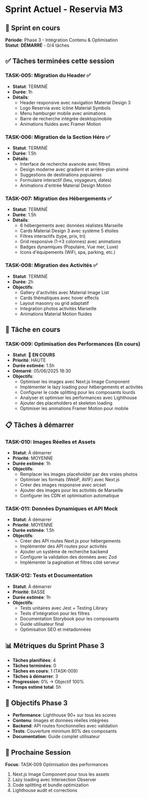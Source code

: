 # Sprint Actuel - Reservia M3

## 🎯 Sprint en cours
**Période**: Phase 3 - Intégration Contenu & Optimisation  
**Statut**: **DÉMARRÉ** - 0/4 tâches

## ✅ Tâches terminées cette session

### TASK-005: Migration du Header ✅
- **Statut**: TERMINÉ
- **Durée**: 1h
- **Détails**:
  - Header responsive avec navigation Material Design 3
  - Logo Reservia avec icône Material Symbols
  - Menu hamburger mobile avec animations
  - Barre de recherche intégrée desktop/mobile
  - Animations fluides avec Framer Motion

### TASK-006: Migration de la Section Héro ✅
- **Statut**: TERMINÉ  
- **Durée**: 1.5h
- **Détails**:
  - Interface de recherche avancée avec filtres
  - Design moderne avec gradient et arrière-plan animé
  - Suggestions de destinations populaires
  - Formulaire interactif (lieu, voyageurs, dates)
  - Animations d'entrée Material Design Motion

### TASK-007: Migration des Hébergements ✅
- **Statut**: TERMINÉ
- **Durée**: 1.5h
- **Détails**:
  - 6 hébergements avec données réalistes Marseille
  - Cards Material Design 3 avec système 5 étoiles
  - Filtres interactifs (type, prix, tri) 
  - Grid responsive (1→3 colonnes) avec animations
  - Badges dynamiques (Populaire, Vue mer, Luxe)
  - Icons d'équipements (WiFi, spa, parking, etc.)

### TASK-008: Migration des Activités ✅
- **Statut**: TERMINÉ
- **Durée**: 2h
- **Objectifs**:
  - Gallery d'activités avec Material Image List
  - Cards thématiques avec hover effects
  - Layout masonry ou grid adaptatif
  - Integration photos activités Marseille
  - Animations Material Motion fluides

## 🔄 Tâche en cours

### TASK-009: Optimisation des Performances (En cours)
- **Statut**: 🔄 **EN COURS**
- **Priorité**: HAUTE
- **Durée estimée**: 1.5h
- **Démarré**: 05/06/2025 18:30
- **Objectifs**:
  - Optimiser les images avec Next.js Image Component
  - Implémenter le lazy loading pour hébergements et activités
  - Configurer le code splitting pour les composants lourds
  - Analyser et optimiser les performances avec Lighthouse
  - Ajouter des placeholders et skeleton loading
  - Optimiser les animations Framer Motion pour mobile

## 📋 Tâches à démarrer

### TASK-010: Images Réelles et Assets
- **Statut**: À démarrer
- **Priorité**: MOYENNE  
- **Durée estimée**: 1h
- **Objectifs**:
  - Remplacer les images placeholder par des vraies photos
  - Optimiser les formats (WebP, AVIF) avec Next.js
  - Créer des images responsive avec srcset
  - Ajouter des images pour les activités de Marseille
  - Configurer les CDN et optimisation automatique

### TASK-011: Données Dynamiques et API Mock
- **Statut**: À démarrer
- **Priorité**: MOYENNE
- **Durée estimée**: 1.5h
- **Objectifs**:
  - Créer des API routes Next.js pour hébergements
  - Implémenter des API routes pour activités
  - Ajouter un système de recherche backend
  - Configurer la validation des données avec Zod
  - Implémenter la pagination et filtres côté serveur

### TASK-012: Tests et Documentation
- **Statut**: À démarrer
- **Priorité**: BASSE
- **Durée estimée**: 1h
- **Objectifs**:
  - Tests unitaires avec Jest + Testing Library
  - Tests d'intégration pour les filtres
  - Documentation Storybook pour les composants
  - Guide utilisateur final
  - Optimisation SEO et métadonnées

## 📊 Métriques du Sprint Phase 3
- **Tâches planifiées**: 4
- **Tâches terminées**: 0
- **Tâches en cours**: 1 (TASK-009)
- **Tâches à démarrer**: 3
- **Progression**: 0% → Objectif 100%
- **Temps estimé total**: 5h

## 🎯 Objectifs Phase 3
- **Performance**: Lighthouse 90+ sur tous les scores
- **Contenu**: Images et données réelles intégrées
- **Backend**: API routes fonctionnelles avec validation
- **Tests**: Couverture minimum 80% des composants
- **Documentation**: Guide complet utilisateur

## 🚀 Prochaine Session
**Focus**: TASK-009 Optimisation des performances
1. Next.js Image Component pour tous les assets
2. Lazy loading avec Intersection Observer
3. Code splitting et bundle optimization
4. Lighthouse audit et corrections
